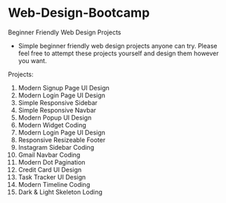 # Web-Design-Bootcamp
Beginner Friendly Web Design Projects


- Simple beginner friendly web design projects anyone can try. Please feel free to attempt these projects yourself and design them however you want.

Projects:

  1. Modern Signup Page UI Design
  2. Modern Login Page UI Design
  3. Simple Responsive Sidebar
  4. Simple Responsive Navbar
  5. Modern Popup UI Design
  6. Modern Widget Coding
  7. Modern Login Page UI Design
  8. Responsive Resizeable Footer
  9. Instagram Sidebar Coding
  10. Gmail Navbar Coding
  11. Modern Dot Pagination
  12. Credit Card UI Design
  13. Task Tracker UI Design
  14. Modern Timeline Coding
  15. Dark & Light Skeleton Loding 
